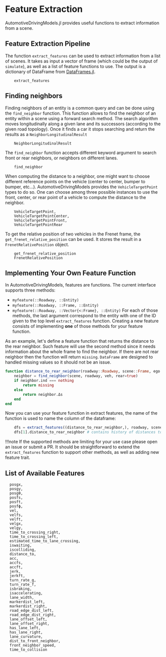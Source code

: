 # Feature Extraction

AutomotiveDrivingModels.jl provides useful functions to extract information from a scene.

## Feature Extraction Pipeline

The function `extract_features` can be used to extract information from a list of scenes. It takes as input a vector of frame (which could be the output of `simulate`), as well as a list of feature functions to use. The output is a dictionary of DataFrame from [DataFrames.jl](https://github.com/JuliaData/DataFrames.jl).

```@docs
    extract_features
```


## Finding neighbors

Finding neighbors of an entity is a common query and can be done using the `find_neighbor` function. 
This function allows to find the neighbor of an entity within a scene using a forward search method. 
The search algorithm moves longitudinally along a given lane and its successors (according to the given road topology). 
Once it finds a car it stops searching and return the results as a `NeighborLongitudinalResult`

```@docs 
    NeighborLongitudinalResult
```

The `find_neighbor` function accepts different keyword argument to search front or rear neighbors, or neighbors on different lanes.

```@docs 
    find_neighbor
```

When computing the distance to a neighbor, one might want to choose different reference points on the vehicle (center to center, bumper to bumper, etc...). AutomotiveDrivingModels provides the `VehicleTargetPoint` types to do so. 
One can choose among three possible instances to use the front, center, or rear point of a vehicle to compute the distance to the neighbor.

```@docs 
    VehicleTargetPoint,
    VehicleTargetPointCenter,
    VehicleTargetPointFront,
    VehicleTargetPointRear
```

To get the relative position of two vehicles in the Frenet frame, the `get_frenet_relative_position` can be used. 
It stores the result in a `FrenetRelativePosition` object.

```@docs
    get_frenet_relative_position
    FrenetRelativePosition
```

## Implementing Your Own Feature Function

In AutomotiveDrivingModels, features are functions. The current interface supports three methods: 
- `myfeature(::Roadway, ::Entity)` 
- `myfeature(::Roadway, ::Frame, ::Entity)`
- `myfeature(::Roadway, ::Vector{<:Frame}, ::Entity)` 
For each of those methods, the last argument correspond to the entity with one of the ID given to the top level `extract_features` function. 
Creating a new feature consists of implementing **one** of those methods for your feature function.

As an example, let's define a feature function that returns the distance to the rear neighbor. Such feature will use the second method since it needs information about the whole frame to find the neighbor. If there are not rear neighbor then the function will return `missing`. `DataFrame` are designed to handled missing values so it should not be an issue.

```julia
function distance_to_rear_neighbor(roadway::Roadway, scene::Frame, ego::Entity)
    neighbor = find_neighbor(scene, roadway, veh, rear=true)
    if neighbor.ind === nothing 
        return missing 
    else 
        return neighbor.Δs
    end
end
```

Now you can use your feature function in extract features, the name of the function is used to name the column of the dataframe: 

```julia
    dfs = extract_features((distance_to_rear_neighbor,), roadway, scenes, [1])
    dfs[1].distance_to_rear_neighbor # contains history of distances to rear neighor
```

!!!note 
    If the supported methods are limiting for your use case please open an issue or submit a PR. 
    It should be straightforward to extend the `extract_features` function to support other methods, as well as adding new feature trait.

## List of Available Features 

```@docs
  posgx,
  posgy,
  posgθ,
  posfs,
  posft,
  posfϕ,
  vel,
  velfs,
  velft,
  velgx,
  velgy,
  time_to_crossing_right,
  time_to_crossing_left,
  estimated_time_to_lane_crossing,
  iswaiting,
  iscolliding,
  distance_to,
  acc,
  accfs,
  accft,
  jerk,
  jerkft,
  turn_rate_g,
  turn_rate_f,
  isbraking,
  isaccelerating,
  lane_width,
  markerdist_left,
  markerdist_right,
  road_edge_dist_left,
  road_edge_dist_right,
  lane_offset_left,
  lane_offset_right,
  has_lane_left,
  has_lane_right,
  lane_curvature,
  dist_to_front_neighbor,
  front_neighbor_speed,
  time_to_collision
```
